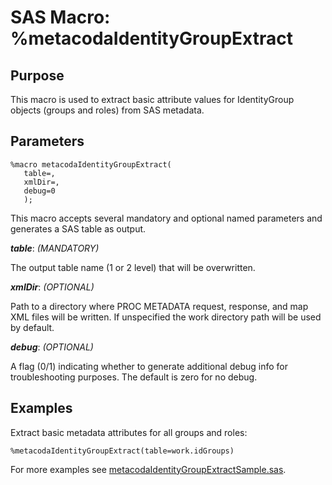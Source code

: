 # SAS Macro: %metacodaIdentityGroupExtract

## Purpose

This macro is used to extract basic attribute values for IdentityGroup objects (groups and roles)
from SAS metadata.

## Parameters

    %macro metacodaIdentityGroupExtract(
       table=,
       xmlDir=,
       debug=0
       );

This macro accepts several mandatory and optional named parameters and generates a SAS table
as output.

***table***: _(MANDATORY)_

The output table name (1 or 2 level) that will be overwritten.

***xmlDir***: _(OPTIONAL)_
 
Path to a directory where PROC METADATA request, response, and map XML files will be written.
If unspecified the work directory path will be used by default.

***debug***: _(OPTIONAL)_

A flag (0/1) indicating whether to generate additional debug info for troubleshooting purposes.
The default is zero for no debug.

## Examples

Extract basic metadata attributes for all groups and roles:
 
    %metacodaIdentityGroupExtract(table=work.idGroups)

For more examples see [metacodaIdentityGroupExtractSample.sas](https://github.com/Metacoda/idsync-utils/blob/master/samples/metacodaIdentityGroupExtractSample.sas).